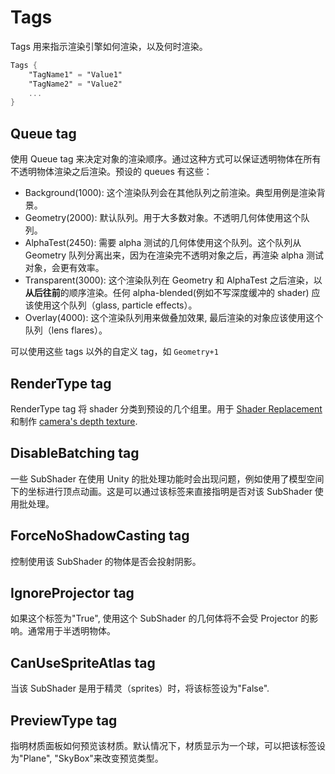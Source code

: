 # Tags                                                                                                                                                                                                                                                                                                                                                                                                                                                                                                                                                                                                                                                                                                                                                                                                                                                                                                                                                                                                                                                                                                                                                                                                                                                                                                                                                                                                                                                                                                                                                                                                                                                                                                                                                                                                                                                                                                                                                                                                                                                                                                                                                                                                                                                                                                                                                                 

Tags 用来指示渲染引擎如何渲染，以及何时渲染。

```glsl
Tags {
    "TagName1" = "Value1"
    "TagName2" = "Value2"
    ...
}

```

## Queue tag

使用 Queue tag 来决定对象的渲染顺序。通过这种方式可以保证透明物体在所有不透明物体渲染之后渲染。预设的 queues 有这些：

- Background(1000): 这个渲染队列会在其他队列之前渲染。典型用例是渲染背景。
- Geometry(2000): 默认队列。用于大多数对象。不透明几何体使用这个队列。
- AlphaTest(2450): 需要 alpha 测试的几何体使用这个队列。这个队列从 Geometry 队列分离出来，因为在渲染完不透明对象之后，再渲染 alpha 测试对象，会更有效率。
- Transparent(3000): 这个渲染队列在 Geometry 和 AlphaTest 之后渲染，以**从后往前**的顺序渲染。任何 alpha-blended(例如不写深度缓冲的 shader) 应该使用这个队列（glass, particle effects）。
- Overlay(4000): 这个渲染队列用来做叠加效果, 最后渲染的对象应该使用这个队列（lens flares）。

可以使用这些 tags 以外的自定义 tag，如 `Geometry+1`

## RenderType tag

RenderType tag 将 shader 分类到预设的几个组里。用于 [Shader Replacement](http://docs.unity3d.com/Manual/SL-ShaderReplacement.html) 和制作 [camera's depth texture](http://docs.unity3d.com/Manual/SL-CameraDepthTexture.html).

## DisableBatching tag

一些 SubShader 在使用 Unity 的批处理功能时会出现问题，例如使用了模型空间下的坐标进行顶点动画。这是可以通过该标签来直接指明是否对该 SubShader 使用批处理。

## ForceNoShadowCasting tag

控制使用该 SubShader 的物体是否会投射阴影。

## IgnoreProjector tag

如果这个标签为"True", 使用这个 SubShader 的几何体将不会受 Projector 的影响。通常用于半透明物体。

## CanUseSpriteAtlas tag

当该 SubShader 是用于精灵（sprites）时，将该标签设为"False".

## PreviewType tag

指明材质面板如何预览该材质。默认情况下，材质显示为一个球，可以把该标签设为"Plane", "SkyBox"来改变预览类型。

